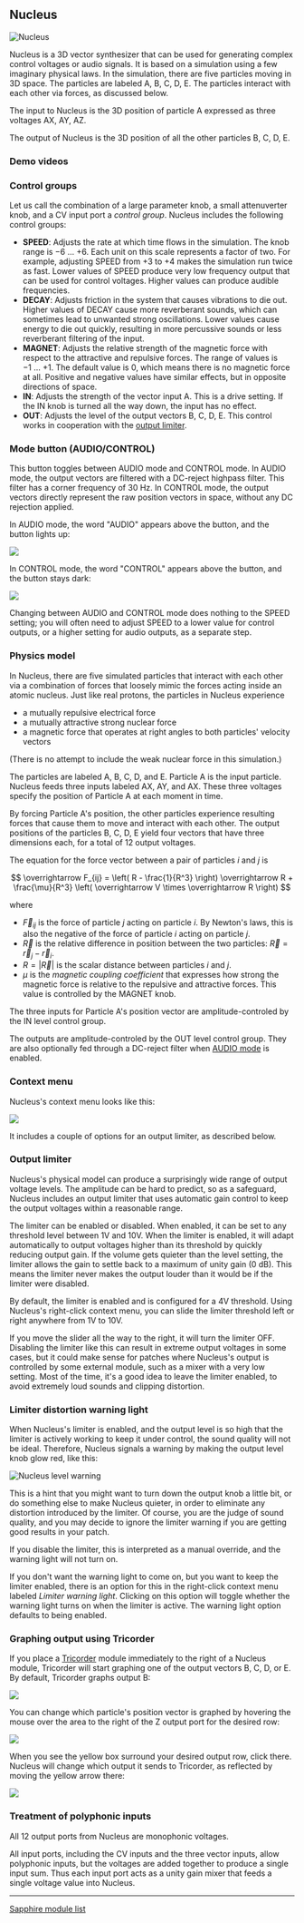 ## Nucleus

![Nucleus](images/nucleus.png)

Nucleus is a 3D vector synthesizer that can be used
for generating complex control voltages or audio signals.
It is based on a simulation using a few imaginary physical laws.
In the simulation, there are five particles moving in 3D space.
The particles are labeled A, B, C, D, E.
The particles interact with each other via forces, as discussed below.

The input to Nucleus is the 3D position of particle A expressed as
three voltages AX, AY, AZ.

The output of Nucleus is the 3D position of all the other particles B, C, D, E.

### Demo videos

### Control groups

Let us call the combination of a large parameter knob, a small attenuverter knob,
and a CV input port a *control group*. Nucleus includes the following control groups:

* **SPEED**: Adjusts the rate at which time flows in the simulation. The knob range is &minus;6&nbsp;...&nbsp;+6. Each unit on this scale represents a factor of two. For example, adjusting SPEED from +3 to +4 makes the simulation run twice as fast. Lower values of SPEED produce very low frequency output that can be used for control voltages. Higher values can produce audible frequencies.
* **DECAY**: Adjusts friction in the system that causes vibrations to die out. Higher values of DECAY cause more reverberant sounds, which can sometimes lead to unwanted strong oscillations. Lower values cause energy to die out quickly, resulting in more percussive sounds or less reverberant filtering of the input.
* **MAGNET**: Adjusts the relative strength of the magnetic force with respect to the attractive and repulsive forces. The range of values is &minus;1&nbsp;...&nbsp;+1. The default value is 0, which means there is no magnetic force at all. Positive and negative values have similar effects, but in opposite directions of space.
* **IN**: Adjusts the strength of the vector input A. This is a drive setting. If the IN knob is turned all the way down, the input has no effect.
* **OUT**: Adjusts the level of the output vectors B, C, D, E. This control works in cooperation with the [output limiter](#output-limiter).

### Mode button (AUDIO/CONTROL)
This button toggles between AUDIO mode and CONTROL mode. In AUDIO mode, the output vectors are filtered with a DC-reject highpass filter. This filter has a corner frequency of 30&nbsp;Hz. In CONTROL mode, the output vectors directly represent the raw position vectors in space, without any DC rejection applied.

In AUDIO mode, the word "AUDIO" appears above the button, and the button lights up:

<img src="images/nucleus_audio_mode.png"/>

In CONTROL mode, the word "CONTROL" appears above the button, and the button stays dark:

<img src="images/nucleus_control_mode.png"/>

Changing between AUDIO and CONTROL mode does nothing to the SPEED setting; you will often need to adjust SPEED to a lower value for control outputs, or a higher setting for audio outputs, as a separate step.

### Physics model

In Nucleus, there are five simulated particles that interact with
each other via a combination of forces that loosely mimic the
forces acting inside an atomic nucleus. Just like real protons,
the particles in Nucleus experience

* a mutually repulsive electrical force
* a mutually attractive strong nuclear force
* a magnetic force that operates at right angles to both particles' velocity vectors

(There is no attempt to include the weak nuclear force in this simulation.)

The particles are labeled A, B, C, D, and E. Particle A is the input particle.
Nucleus feeds three inputs labeled AX, AY, and AX. These three voltages specify
the position of Particle A at each moment in time.

By forcing Particle A's position, the other particles experience resulting forces
that cause them to move and interact with each other. The output positions of
the particles B, C, D, E yield four vectors that have three dimensions each,
for a total of 12 output voltages.

The equation for the force vector between a pair of particles $i$ and $j$ is

$$
\overrightarrow F_{ij} = \left( R - \frac{1}{R^3} \right) \overrightarrow R + \frac{\mu}{R^3} \left( \overrightarrow V \times \overrightarrow R \right)
$$

where

* $\overrightarrow F_{ij}$ is the force of particle $j$ acting on particle $i$. By Newton's laws, this is also the negative of the force of particle $i$ acting on particle $j$.
* $\overrightarrow R$ is the relative difference in position between the two particles: $\overrightarrow R = \overrightarrow r_j - \overrightarrow r_i$.
* $R = | \overrightarrow R |$ is the scalar distance between particles $i$ and $j$.
* $\mu$ is the *magnetic coupling coefficient* that expresses how strong the magnetic force is relative to the repulsive and attractive forces. This value is controlled by the MAGNET knob.

The three inputs for Particle A's position vector are amplitude-controled by the IN level control group.

The outputs are amplitude-controled by the OUT level control group.
They are also optionally fed through a DC-reject filter when <a href="#mode-button-audiocontrol">AUDIO mode</a> is enabled.

### Context menu

Nucleus's context menu looks like this:

<img src="images/nucleus_context_menu.png"/>

It includes a couple of options for an output limiter, as described below.

### Output limiter

Nucleus's physical model can produce a surprisingly wide range
of output voltage levels. The amplitude can be hard to predict, so as a safeguard,
Nucleus includes an output limiter that uses automatic gain control
to keep the output voltages within a reasonable range.

The limiter can be enabled or disabled. When enabled,
it can be set to any threshold level between 1V and 10V.
When the limiter is enabled, it will adapt automatically
to output voltages higher than its threshold by quickly
reducing output gain. If the volume gets quieter than
the level setting, the limiter allows the gain to settle
back to a maximum of unity gain (0 dB).
This means the limiter never makes the output louder
than it would be if the limiter were disabled.

By default, the limiter is enabled and is configured for a 4V threshold.
Using Nucleus's right-click context menu, you can slide
the limiter threshold left or right anywhere from 1V to 10V.

If you move the slider all the way to the right, it will
turn the limiter OFF.
Disabling the limiter like this can result in extreme output voltages in
some cases, but it could make sense for patches where Nucleus's output
is controlled by some external module, such as a mixer with a very low setting.
Most of the time, it's a good idea to leave the limiter enabled,
to avoid extremely loud sounds and clipping distortion.

### Limiter distortion warning light

When Nucleus's limiter is enabled, and the output
level is so high that the limiter is actively working
to keep it under control, the sound quality will not
be ideal. Therefore, Nucleus signals a warning by
making the output level knob glow red, like this:

![Nucleus level warning](./images/nucleus_level_warning.png)

This is a hint that you might want to turn down the
output knob a little bit, or do something else to
make Nucleus quieter, in order to eliminate any
distortion introduced by the limiter.
Of course, you are the judge of sound quality, and you
may decide to ignore the limiter warning if you are
getting good results in your patch.

If you disable the limiter, this is interpreted as a
manual override, and the warning light will not turn on.

If you don't want the warning light to come on, but you
want to keep the limiter enabled, there is an option
for this in the right-click context menu labeled
*Limiter warning light*. Clicking on this option
will toggle whether the warning light turns on
when the limiter is active. The warning light option
defaults to being enabled.

### Graphing output using Tricorder
If you place a [Tricorder](Tricorder.md) module immediately to the right of a Nucleus module,
Tricorder will start graphing one of the output vectors B, C, D, or E.
By default, Tricorder graphs output B:

<img src="images/nucleus_tricorder.png"/>

You can change which particle's position vector is graphed by hovering the mouse over
the area to the right of the Z output port for the desired row:

<img src="images/nucleus_output_hover.png"/>

When you see the yellow box surround your desired output row, click there.
Nucleus will change which output it sends to Tricorder, as reflected by moving the yellow arrow there:

<img src="images/nucleus_output_select.png"/>

### Treatment of polyphonic inputs

All 12 output ports from Nucleus are monophonic voltages.

All input ports, including the CV inputs and the three vector inputs, allow polyphonic inputs, but the voltages are added together to produce a single input sum. Thus each input port acts as a unity gain mixer that feeds a single voltage value into Nucleus.

---

[Sapphire module list](README.md)
